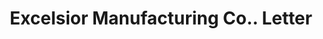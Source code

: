 ---
doi: 10.7916/D8KD38X0
date_other: '1869'
date_other_textual: '1869'
form: correspondence
genre:
- Letters (correspondence)
name:
- Excelsior Manufacturing Co.
object_in_context_url: https://biggert.cul.columbia.edu/items/view/ave_biggert_00707
subject_hierarchical_geographic:
- St. Louis, Missouri, United States
subject_name:
- Excelsior Manufacturing Co.
title: Excelsior Manufacturing Co.. Letter
sort_title: Excelsior Manufacturing Co.. Letter
call_number: ave_biggert_00707
coordinates:
- 38.62722222222222,-90.19777777777779
pid: ave_biggert_00707
identifiers: ave_biggert_00707
thumbnail: false
permalink: /biggert/ave_biggert_00707/
layout: iiif-image-page
---